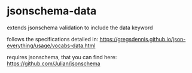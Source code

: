 # jsonschema-data
extends jsonschema validation to include the data keyword

follows the specifications detailed in: https://gregsdennis.github.io/json-everything/usage/vocabs-data.html

requires jsonschema, that you can find here: https://github.com/Julian/jsonschema
